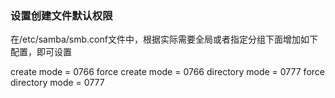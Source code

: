 ### 设置创建文件默认权限
在/etc/samba/smb.conf文件中，根据实际需要全局或者指定分组下面增加如下配置，即可设置

create mode = 0766
force create mode = 0766
directory mode = 0777
force directory mode = 0777
